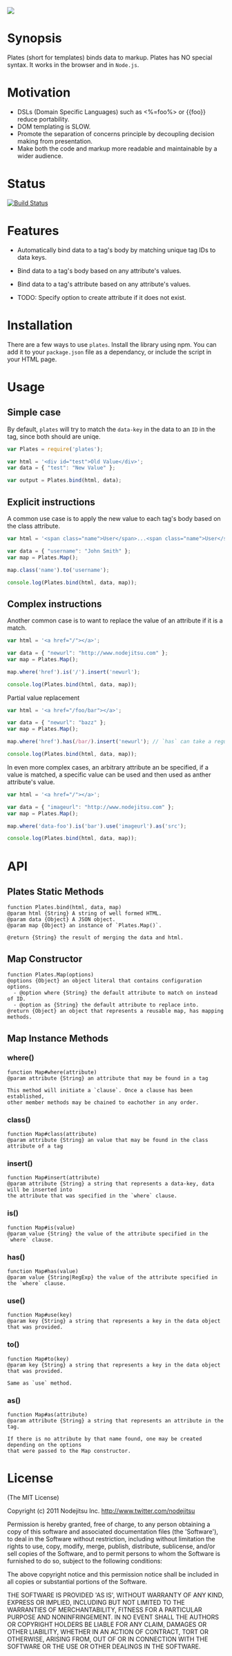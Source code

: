 
<img src="https://github.com/flatiron/plates/raw/master/plates.png" />

# Synopsis
Plates (short for templates) binds data to markup. Plates has NO special syntax. It works in the browser and in `Node.js`.

# Motivation
- DSLs (Domain Specific Languages) such as <%=foo%> or {{foo}} reduce portability.
- DOM templating is SLOW.
- Promote the separation of concerns principle by decoupling decision making from presentation.
- Make both the code and markup more readable and maintainable by a wider audience.

# Status

[![Build Status](https://secure.travis-ci.org/flatiron/plates.png)](http://travis-ci.org/flatiron/plates)

# Features
- Automatically bind data to a tag's body by matching unique tag IDs to data keys.
- Bind data to a tag's body based on any attribute's values.
- Bind data to a tag's attribute based on any attribute's values.

- TODO: Specify option to create attribute if it does not exist.

# Installation
There are a few ways to use `plates`. Install the library using npm. You can add it to your `package.json` file as a dependancy, or include the script in your HTML page.

# Usage

## Simple case
By default, `plates` will try to match the `data-key` in the data to an `ID` in the tag, since both should are uniqe.

```js
var Plates = require('plates');

var html = '<div id="test">Old Value</div>';
var data = { "test": "New Value" };

var output = Plates.bind(html, data); 
```

## Explicit instructions
A common use case is to apply the new value to each tag's body based on the class attribute.

```js
var html = '<span class="name">User</span>...<span class="name">User</span>';

var data = { "username": "John Smith" };
var map = Plates.Map();

map.class('name').to('username');

console.log(Plates.bind(html, data, map));
```

## Complex instructions
Another common case is to want to replace the value of an attribute if it is a match.

```js
var html = '<a href="/"></a>';

var data = { "newurl": "http://www.nodejitsu.com" };
var map = Plates.Map();

map.where('href').is('/').insert('newurl');

console.log(Plates.bind(html, data, map));
```

Partial value replacement

```js
var html = '<a href="/foo/bar"></a>';

var data = { "newurl": "bazz" };
var map = Plates.Map();

map.where('href').has(/bar/).insert('newurl'); // `has` can take a regular expression.

console.log(Plates.bind(html, data, map));
```

In even more complex cases, an arbitrary attribute an be specified, if a value is matched, a specific value can be used and then used as anther attribute's value.

```js
var html = '<a href="/"></a>';

var data = { "imageurl": "http://www.nodejitsu.com" };
var map = Plates.Map();

map.where('data-foo').is('bar').use('imageurl').as('src');

console.log(Plates.bind(html, data, map));
```

# API

## Plates Static Methods

```
function Plates.bind(html, data, map)
@param html {String} A string of well formed HTML.
@param data {Object} A JSON object.
@param map {Object} an instance of `Plates.Map()`.

@return {String} the result of merging the data and html.
```

## Map Constructor

```
function Plates.Map(options)
@options {Object} an object literal that contains configuration options.
  - @option where {String} the default attribute to match on instead of ID.
  - @option as {String} the default attribute to replace into.
@return {Object} an object that represents a reusable map, has mapping methods.
```

## Map Instance Methods

### where()

```
function Map#where(attribute)
@param attribute {String} an attribute that may be found in a tag

This method will initiate a `clause`. Once a clause has been established,
other member methods may be chained to eachother in any order.
```

### class()

```
function Map#class(attribute)
@param attribute {String} an value that may be found in the class attribute of a tag
```

### insert()

```
function Map#insert(attribute)
@param attribute {String} a string that represents a data-key, data will be inserted into 
the attribute that was specified in the `where` clause.
```

### is()

```
function Map#is(value)
@param value {String} the value of the attribute specified in the `where` clause.
```

### has()

```
function Map#has(value)
@param value {String|RegExp} the value of the attribute specified in the `where` clause.
```

### use()

```
function Map#use(key)
@param key {String} a string that represents a key in the data object that was provided.
```

### to()

```
function Map#to(key)
@param key {String} a string that represents a key in the data object that was provided.

Same as `use` method.
```

### as()

```
function Map#as(attribute)
@param attribute {String} a string that represents an attribute in the tag.

If there is no attribute by that name found, one may be created depending on the options
that were passed to the Map constructor.
```

# License

(The MIT License)

Copyright (c) 2011 Nodejitsu Inc. http://www.twitter.com/nodejitsu

Permission is hereby granted, free of charge, to any person obtaining a copy of this software and associated documentation files (the 'Software'), to deal in the Software without restriction, including without limitation the rights to use, copy, modify, merge, publish, distribute, sublicense, and/or sell copies of the Software, and to permit persons to whom the Software is furnished to do so, subject to the following conditions:

The above copyright notice and this permission notice shall be included in all copies or substantial portions of the Software.

THE SOFTWARE IS PROVIDED 'AS IS', WITHOUT WARRANTY OF ANY KIND, EXPRESS OR IMPLIED, INCLUDING BUT NOT LIMITED TO THE WARRANTIES OF MERCHANTABILITY, FITNESS FOR A PARTICULAR PURPOSE AND NONINFRINGEMENT. IN NO EVENT SHALL THE AUTHORS OR COPYRIGHT HOLDERS BE LIABLE FOR ANY CLAIM, DAMAGES OR OTHER LIABILITY, WHETHER IN AN ACTION OF CONTRACT, TORT OR OTHERWISE, ARISING FROM, OUT OF OR IN CONNECTION WITH THE SOFTWARE OR THE USE OR OTHER DEALINGS IN THE SOFTWARE.
